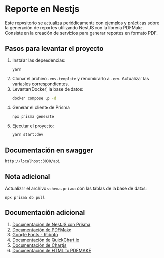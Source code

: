 
# Reporte en Nestjs

Este repositorio se actualiza periódicamente con ejemplos y prácticas sobre la generación de reportes utilizando NestJS con la librería PDFMake. Consiste en la creación de servicios para generar reportes en formato PDF.

## Pasos para levantar el proyecto

1. Instalar las dependencias:
   ```bash
   yarn
   ```
2. Clonar el archivo `.env.template` y renombrarlo a `.env`. Actualizar las variables correspondientes.
3. Levantar(Docker) la base de datos:
   ```bash
   docker compose up -d
   ```
4. Generar el cliente de Prisma:
   ```bash
   npx prisma generate
   ```
5. Ejecutar el proyecto:
   ```bash
   yarn start:dev
   ```

## Documentación en swagger
```bash
http://localhost:3000/api
```

## Nota adicional

Actualizar el archivo `schema.prisma` con las tablas de la base de datos:
```bash
npx prisma db pull
```

## Documentación adicional
1. [Documentación de NestJS con Prisma](https://docs.nestjs.com/recipes/prisma)
2. [Documentación de PDFMake](http://pdfmake.org/#/)
3. [Google Fonts - Roboto](https://fonts.google.com/?query=roboto)
4. [Documentación de QuickChart.io](https://quickchart.io/documentation)
5. [Documentación de Chartjs](https://www.chartjs.org)
6. [Documentación de HTML to PDFMAKE](https://www.npmjs.com/package/html-to-pdfmake)
